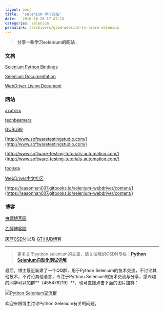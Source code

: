 ```yaml
---
layout: post
title:  "selenium 学习网站"
date:   2016-10-28 17:45:13
categories: selenium
permalink: /archivers/good-website-to-learn-selenium
---
```


> **分享一些学习selenium的网站：**

### 文档

[Selenium Python Bindings](http://selenium-python.readthedocs.io/index.html)

[Selenium Documentation](https://seleniumhq.github.io/selenium/docs/api/py/api.html)

[WebDriver Living Document](https://www.w3.org/TR/webdriver/)


### 网站

[axatrikx](http://axatrikx.com/)

[techbeamers](http://www.techbeamers.com/)

[GURU99](http://www.guru99.com/software-testing.html)

[http://www.softwaretestingstudio.com/](http://www.softwaretestingstudio.com/)

[http://www.software-testing-tutorials-automation.com/](http://www.software-testing-tutorials-automation.com/)

[toolsqa](http://toolsqa.com/)

[WebDriver中文社区](http://www.webdriver.org/nav2/)

[https://easonhan007.gitbooks.io/selenium-webdriver/content/](https://easonhan007.gitbooks.io/selenium-webdriver/content/)

### 博客

[虫师博客园](http://www.cnblogs.com/fnng/)

[乙醇博客园](http://www.cnblogs.com/nbkhic/)

[灰蓝CSDN](http://blog.csdn.net/huilan_same) 以及 [GTIHUB博客](https://huilansame.github.io/)



*****

> 更多关于python selenium的文章，请关注我的CSDN专栏：**[Python Selenium自动化测试详解](http://blog.csdn.net/column/details/12694.html)**


最后，博主最近新建了一个QQ群，用于Python Selenium的技术交流，不讨论其他技术，不讨论其他语言，专注于Python+Selenium的技术交流与分享，感兴趣的同学可以加群**（455478219）**，也可直接点击下面的图片加群：

<a target="_blank" href="http://shang.qq.com/wpa/qunwpa?idkey=90801105d449b59723f93b7c51173840de66567e43dcd78fc58f170698636538"><img border="0" src="http://img.blog.csdn.net/20161020130233897" alt="Python Selenium交流群" title="Python Selenium交流群"></a>

欢迎来跟博主讨论Python Selenium有关的问题。
